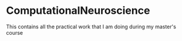 # ComputationalNeuroscience

This contains all the practical work that I am doing during my master's course

